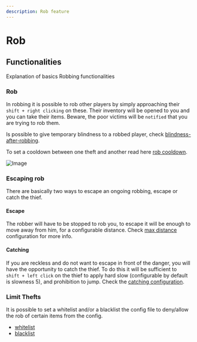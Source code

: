 ```yaml
---
description: Rob feature
---
```


# Rob

## Functionalities

Explanation of basics Robbing functionalities

### Rob

In robbing it is possible to rob other players by simply approaching their `shift + right clicking` on these. Their inventory will be opened to you and you can take their items. Beware, the poor victims will be `notified` that you are trying to rob them.

Is possible to give temporary blindness to a robbed player, check [blindness-after-robbing](configuration.md#blindness-after-robbing.enabled).

To set a cooldown between one theft and another read here [rob cooldown](configuration.md#cooldown).

![Image](https://media2.giphy.com/media/mjXEVL9BXqlK3BEMlT/giphy.gif?cid=790b761187d952c2ab9a6366c959592eec0f84bab051561a\&rid=giphy.gif)

### Escaping rob

There are basically two ways to escape an ongoing robbing, escape or catch the thief.

#### Escape

The robber will have to be stopped to rob you, to escape it will be enough to move away from him, for a configurable distance. Check [max distance](configuration.md#max\_distance) configuration for more info.

#### Catching

If you are reckless and do not want to escape in front of the danger, you will have the opportunity to catch the thief. To do this it will be sufficient to `shift + left click` on the thief to apply hard slow (configurable by default is slowness 5), and prohibition to jump. Check the [catching configuration](configuration.md#catch-robber.enabled).

### Limit Thefts

It is possible to set a whitelist and/or a blacklist the config file to deny/allow the rob of certain items from the config.

* [whitelist](configuration.md#whitelist.enabled)
* [blacklist](configuration.md#blacklist.enabled)
